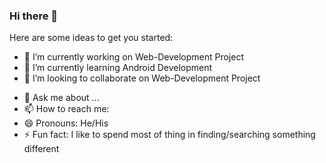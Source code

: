 ### Hi there 👋

<!--
**bhavesh1129/bhavesh1129** is a ✨ _special_ ✨ repository because its `README.md` (this file) appears on your GitHub profile.-->

Here are some ideas to get you started:

- 🔭 I’m currently working on Web-Development Project
- 🌱 I’m currently learning Android Development
- 👯 I’m looking to collaborate on Web-Development Project
<!--
- 🤔 I’m looking for help with ...
-->
- 💬 Ask me about ...
- 📫 How to reach me: 
- 😄 Pronouns: He/His
- ⚡ Fun fact: I like to spend most of thing in finding/searching something different

